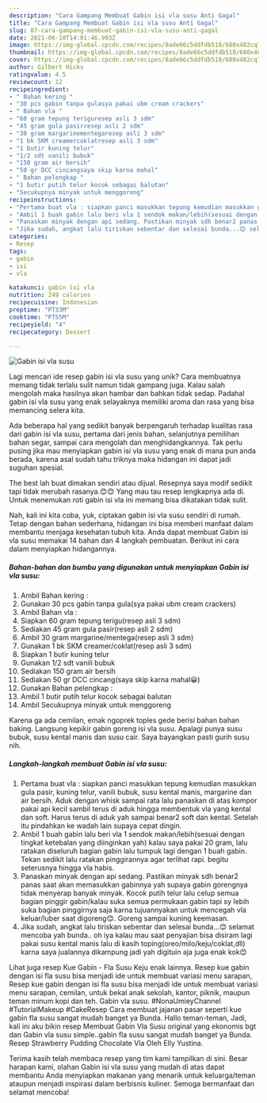 ```yaml
---
description: "Cara Gampang Membuat Gabin isi vla susu Anti Gagal"
title: "Cara Gampang Membuat Gabin isi vla susu Anti Gagal"
slug: 87-cara-gampang-membuat-gabin-isi-vla-susu-anti-gagal
date: 2021-06-10T14:01:46.993Z
image: https://img-global.cpcdn.com/recipes/8ade66c5ddfdb518/680x482cq70/gabin-isi-vla-susu-foto-resep-utama.jpg
thumbnail: https://img-global.cpcdn.com/recipes/8ade66c5ddfdb518/680x482cq70/gabin-isi-vla-susu-foto-resep-utama.jpg
cover: https://img-global.cpcdn.com/recipes/8ade66c5ddfdb518/680x482cq70/gabin-isi-vla-susu-foto-resep-utama.jpg
author: Gilbert Hicks
ratingvalue: 4.5
reviewcount: 12
recipeingredient:
- " Bahan kering "
- "30 pcs gabin tanpa gulasya pakai ubm cream crackers"
- " Bahan vla "
- "60 gram tepung teriguresep asli 3 sdm"
- "45 gram gula pasirresep asli 2 sdm"
- "30 gram margarinementegaresep asli 3 sdm"
- "1 bk SKM creamercoklatresep asli 3 sdm"
- "1 butir kuning telur"
- "1/2 sdt vanili bubuk"
- "150 gram air bersih"
- "50 gr DCC cincangsaya skip karna mahal"
- " Bahan pelengkap "
- "1 butir putih telur kocok sebagai balutan"
- "Secukupnya minyak untuk menggoreng"
recipeinstructions:
- "Pertama buat vla : siapkan panci masukkan tepung kemudian masukkan gula pasir, kuning telur, vanili bubuk, susu kental manis, margarine dan air bersih. Aduk dengan whisk sampai rata lalu panaskan di atas kompor pakai api kecil sambil terus di aduk hingga membentuk vla yang kental dan soft. Harus terus di aduk yah sampai benar2 soft dan kental. Setelah itu pindahkan ke wadah lain supaya cepat dingin."
- "Ambil 1 buah gabin lalu beri vla 1 sendok makan/lebih(sesuai dengan tingkat ketebalan yang diinginkan yah) kalau saya pakai 20 gram, lalu ratakan diseluruh bagian gabin lalu tumpuk lagi dengan 1 buah gabin. Tekan sedikit lalu ratakan pinggirannya agar terlihat rapi. begitu seterusnya hingga vla habis."
- "Panaskan minyak dengan api sedang. Pastikan minyak sdh benar2 panas saat akan memasukkan gabinnya yah supaya gabin gorengnya tidak menyerap banyak minyak. Kocok putih telur lalu celup semua bagian pinggir gabin/kalau suka semua permukaan gabin tapi sy lebih suka bagian pinggirnya saja karna tujuannyakan untuk mencegah vla keluar/luber saat digoreng😊. Goreng sampai kuning keemasan."
- "Jika sudah, angkat lalu tiriskan sebentar dan selesai bunda...😊 selamat mencoba yah bunda.. oh iya kalau mau saat penyajian bisa disiram lagi pakai susu kental manis lalu di kasih toping(oreo/milo/keju/coklat,dll) karna saya jualannya dikampung jadi yah digituin aja juga enak kok😊"
categories:
- Resep
tags:
- gabin
- isi
- vla

katakunci: gabin isi vla 
nutrition: 249 calories
recipecuisine: Indonesian
preptime: "PT33M"
cooktime: "PT55M"
recipeyield: "4"
recipecategory: Dessert

---
```



![Gabin isi vla susu](https://img-global.cpcdn.com/recipes/8ade66c5ddfdb518/680x482cq70/gabin-isi-vla-susu-foto-resep-utama.jpg)

Lagi mencari ide resep gabin isi vla susu yang unik? Cara membuatnya memang tidak terlalu sulit namun tidak gampang juga. Kalau salah mengolah maka hasilnya akan hambar dan bahkan tidak sedap. Padahal gabin isi vla susu yang enak selayaknya memiliki aroma dan rasa yang bisa memancing selera kita.

Ada beberapa hal yang sedikit banyak berpengaruh terhadap kualitas rasa dari gabin isi vla susu, pertama dari jenis bahan, selanjutnya pemilihan bahan segar, sampai cara mengolah dan menghidangkannya. Tak perlu pusing jika mau menyiapkan gabin isi vla susu yang enak di mana pun anda berada, karena asal sudah tahu triknya maka hidangan ini dapat jadi suguhan spesial.

The best lah buat dimakan sendiri atau dijual. Resepnya saya modif sedikit tapi tidak merubah rasanya.😊😊 Yang mau tau resep lengkapnya ada di. Untuk menemukan roti gabin isi vla ini memang bisa dikatakan tidak sulit.


Nah, kali ini kita coba, yuk, ciptakan gabin isi vla susu sendiri di rumah. Tetap dengan bahan sederhana, hidangan ini bisa memberi manfaat dalam membantu menjaga kesehatan tubuh kita. Anda dapat membuat Gabin isi vla susu memakai 14 bahan dan 4 langkah pembuatan. Berikut ini cara dalam menyiapkan hidangannya.

<!--inarticleads1-->

##### Bahan-bahan dan bumbu yang digunakan untuk menyiapkan Gabin isi vla susu:

1. Ambil  Bahan kering :
1. Gunakan 30 pcs gabin tanpa gula(sya pakai ubm cream crackers)
1. Ambil  Bahan vla :
1. Siapkan 60 gram tepung terigu(resep asli 3 sdm)
1. Sediakan 45 gram gula pasir(resep asli 2 sdm)
1. Ambil 30 gram margarine/mentega(resep asli 3 sdm)
1. Gunakan 1 bk SKM creamer/coklat(resep asli 3 sdm)
1. Siapkan 1 butir kuning telur
1. Gunakan 1/2 sdt vanili bubuk
1. Sediakan 150 gram air bersih
1. Sediakan 50 gr DCC cincang(saya skip karna mahal😀)
1. Gunakan  Bahan pelengkap :
1. Ambil 1 butir putih telur kocok sebagai balutan
1. Ambil Secukupnya minyak untuk menggoreng


Karena ga ada cemilan, emak ngoprek toples gede berisi bahan bahan baking. Langsung kepikir gabin goreng isi vla susu. Apalagi punya susu bubuk, susu kental manis dan susu cair. Saya bayangkan pasti gurih susu nih. 

<!--inarticleads2-->

##### Langkah-langkah membuat Gabin isi vla susu:

1. Pertama buat vla : siapkan panci masukkan tepung kemudian masukkan gula pasir, kuning telur, vanili bubuk, susu kental manis, margarine dan air bersih. Aduk dengan whisk sampai rata lalu panaskan di atas kompor pakai api kecil sambil terus di aduk hingga membentuk vla yang kental dan soft. Harus terus di aduk yah sampai benar2 soft dan kental. Setelah itu pindahkan ke wadah lain supaya cepat dingin.
1. Ambil 1 buah gabin lalu beri vla 1 sendok makan/lebih(sesuai dengan tingkat ketebalan yang diinginkan yah) kalau saya pakai 20 gram, lalu ratakan diseluruh bagian gabin lalu tumpuk lagi dengan 1 buah gabin. Tekan sedikit lalu ratakan pinggirannya agar terlihat rapi. begitu seterusnya hingga vla habis.
1. Panaskan minyak dengan api sedang. Pastikan minyak sdh benar2 panas saat akan memasukkan gabinnya yah supaya gabin gorengnya tidak menyerap banyak minyak. Kocok putih telur lalu celup semua bagian pinggir gabin/kalau suka semua permukaan gabin tapi sy lebih suka bagian pinggirnya saja karna tujuannyakan untuk mencegah vla keluar/luber saat digoreng😊. Goreng sampai kuning keemasan.
1. Jika sudah, angkat lalu tiriskan sebentar dan selesai bunda...😊 selamat mencoba yah bunda.. oh iya kalau mau saat penyajian bisa disiram lagi pakai susu kental manis lalu di kasih toping(oreo/milo/keju/coklat,dll) karna saya jualannya dikampung jadi yah digituin aja juga enak kok😊


Lihat juga resep Kue Gabin - Fla Susu Keju enak lainnya. Resep kue gabin dengan isi fla susu bisa menjadi ide untuk membuat variasi menu sarapan, Resep kue gabin dengan isi fla susu bisa menjadi ide untuk membuat variasi menu sarapan, cemilan, untuk bekal anak sekolah, kantor, piknik, maupun teman minum kopi dan teh. Gabin vla susu. #NonaUmieyChannel #TutorialMakeup #CakeResep Cara membuat jajanan pasar seperti kue gabin fla susu sangat mudah banget ya Bunda. Hallo teman-teman, Jadi, kali ini aku bikin resep Membuat Gabin Vla Susu original yang ekonomis bgt dan Gabin vla susu simple..gabin fla susu sangat mudah banget ya Bunda. Resep Strawberry Pudding Chocolate Vla Oleh Elly Yustina. 

Terima kasih telah membaca resep yang tim kami tampilkan di sini. Besar harapan kami, olahan Gabin isi vla susu yang mudah di atas dapat membantu Anda menyiapkan makanan yang menarik untuk keluarga/teman ataupun menjadi inspirasi dalam berbisnis kuliner. Semoga bermanfaat dan selamat mencoba!
